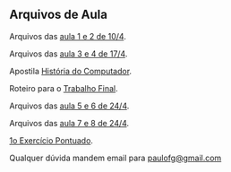 ## Arquivos de Aula

Arquivos das [aula 1 e 2 de 10/4](https://drive.google.com/open?id=0B5iaTzpaUAh6VHVrQzV6eXBSZ00).

Arquivos das [aula 3 e 4 de 17/4](https://drive.google.com/open?id=0B5iaTzpaUAh6WnJTaTdTRklrSjQ).

Apostila [História do Computador](https://drive.google.com/open?id=0B5iaTzpaUAh6RmtENzJFdm5OcXc).

Roteiro para o [Trabalho Final](https://drive.google.com/open?id=0B5iaTzpaUAh6Y3NaU2xiZmM2amM).

Arquivos das [aula 5 e 6 de 24/4](https://drive.google.com/open?id=0B5iaTzpaUAh6Q3VYUmRZSG50dEE).

Arquivos das [aula 7 e 8 de 24/4](https://drive.google.com/open?id=0B5iaTzpaUAh6MzdYMnBkY0xLc1U).

[1o Exercício Pontuado](https://goo.gl/forms/Onz35gD26GCuhnHo2).

Qualquer dúvida mandem email para paulofg@gmail.com

